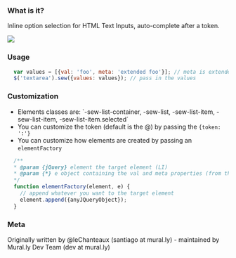 ### What is it?

Inline option selection for HTML Text Inputs, auto-complete after a token.

![](http://upload.mural.ly/santiagomontero/1354142421637.blob)

### Usage

``` javascript
  var values = [{val: 'foo', meta: 'extended foo'}]; // meta is extended search field
  $('textarea').sew({values: values}); // pass in the values
```

### Customization

- Elements classes are: `-sew-list-container, -sew-list, -sew-list-item, -sew-list-item, -sew-list-item.selected´
- You can customize the token (default is the @) by passing the `{token: ':'}`
- You can customize how elements are created by passing an `elementFactory`
  
``` javascript
  /**
  * @param {jQuery} element the target element (LI)
  * @param {*} e object containing the val and meta properties (from the input list)
  */
  function elementFactory(element, e) {
    // append whatever you want to the target element
    element.append({anyJQueryObject});
  }
```

### Meta
Originally written by @leChanteaux (santiago at mural.ly) - maintained by Mural.ly Dev Team (dev at mural.ly)